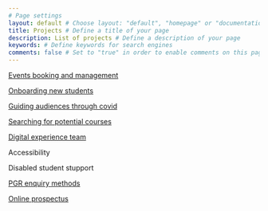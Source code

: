 ```yaml
---
# Page settings
layout: default # Choose layout: "default", "homepage" or "documentation-archive"
title: Projects # Define a title of your page
description: List of projects # Define a description of your page
keywords: # Define keywords for search engines
comments: false # Set to "true" in order to enable comments on this page. Make sure you properly setup "disqus_forum_shortname" variable in "_config.yml"
---
```


[Events booking and management](portfolio/events.md)

[Onboarding new students](portfolio/welcome.md)

[Guiding audiences through covid](portfolio/covid.md)

[Searching for potential courses](portfolio/homepage.md)

[Digital experience team](portfolio/homepage.md)

Accessibility

Disabled student stupport

[PGR enquiry methods](projPGR.md)

[Online prospectus](portfolio/onlineprospectus.md)








